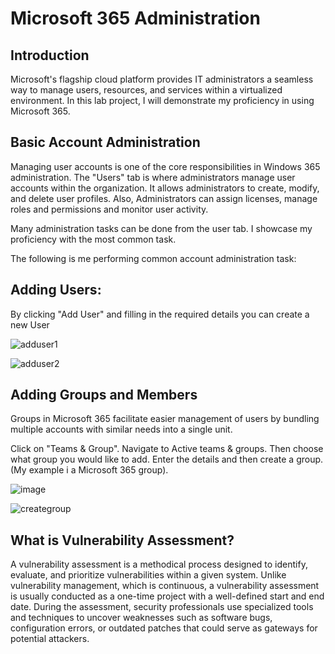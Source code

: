# Microsoft 365 Administration


## Introduction
Microsoft's flagship cloud platform provides IT administrators a seamless way to manage users, resources, and services within a virtualized environment. In this lab project, I will demonstrate my proficiency in using Microsoft 365.


## Basic Account Administration 
Managing user accounts is one of the core responsibilities in Windows 365 administration. The "Users" tab is where administrators manage user accounts within the organization. It allows administrators to create, modify, and delete user profiles. Also, Administrators can assign licenses, manage roles and permissions and monitor user activity. 

Many administration tasks can be done from the user tab. I showcase my proficiency with the most common task.

The following is me performing common account administration task: 

  ## Adding Users: 
By clicking "Add  User" and filling in the required details you can create a new User 

![adduser1](https://github.com/user-attachments/assets/7789fc9e-2ba5-48eb-9778-dc258e0aef83)


![adduser2](https://github.com/user-attachments/assets/b0090e15-c342-45a2-a9f2-60e546cf2ed7)

  ## Adding Groups and Members 
Groups in Microsoft 365 facilitate easier management of users by bundling multiple accounts with similar needs into a single unit. 

Click on "Teams & Group". Navigate to Active teams & groups. Then choose what group you would like to add. Enter the details and then create a group. (My example i a  Microsoft 365 group).

![image](https://github.com/user-attachments/assets/29358b65-4093-4dfb-aa23-21be33589e1c)



![creategroup](https://github.com/user-attachments/assets/9d867495-8f00-4833-a503-6bfc9f1048b9)


  




## What is Vulnerability Assessment?
A vulnerability assessment is a methodical process designed to identify, evaluate, and prioritize vulnerabilities within a given system. Unlike vulnerability management, which is continuous, a vulnerability assessment is usually conducted as a one-time project with a well-defined start and end date. During the assessment, security professionals use specialized tools and techniques to uncover weaknesses such as software bugs, configuration errors, or outdated patches that could serve as gateways for potential attackers.
